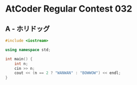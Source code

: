 # AtCoder Regular Contest 032
## A - ホリドッグ
```cpp
#include <iostream>

using namespace std;

int main() {
    int n;
    cin >> n;
    cout << (n == 2 ? "WANWAN" : "BOWWOW") << endl;
}
```
